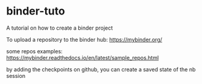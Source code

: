 # binder-tuto
A tutorial on how to create a binder project

To upload a repository to the binder hub:
https://mybinder.org/

some repos examples:
https://mybinder.readthedocs.io/en/latest/sample_repos.html

by adding the checkpoints on github, you can create a saved state of the nb session
